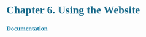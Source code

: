 <!-- Chapter 6 Using the Website -->


# <span style="color: #1c6c8c; font-family: cambria">Chapter 6. Using the Website </span>

### <span style="color: #147ca4; font-family: cambria"> Documentation </span>
